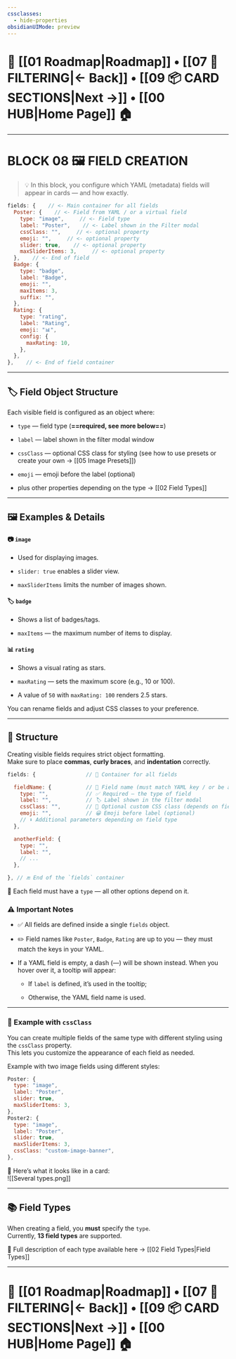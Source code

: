 ```yaml
---
cssclasses:
  - hide-properties
obsidianUIMode: preview
---
```

# 🧭 [[01 Roadmap|Roadmap]] • [[07 🔐 FILTERING|← Back]] • [[09 📦 CARD SECTIONS|Next →]] • [[00 HUB|Home Page]] 🏠

---
# **BLOCK 08 🖼 FIELD CREATION**

> 💡 In this block, you configure which YAML (metadata) fields will appear in cards — and how exactly.

```js
fields: {    // <- Main container for all fields
  Poster: {    // <- Field from YAML / or a virtual field
    type: "image",     // <- Field type
    label: "Poster",    // <- Label shown in the Filter modal
    cssClass: "",     // <- optional property
    emoji: "",     // <- optional property
    slider: true,    // <- optional property
    maxSliderItems: 3,     // <- optional property
  },    // <- End of field
  Badge: {
    type: "badge",
    label: "Badge",
    emoji: "",
    maxItems: 3,
    suffix: "",
  },
  Rating: {
    type: "rating",
    label: "Rating",
    emoji: "📊",
    config: {
      maxRating: 10,
    },
  },
},    // <- End of field container
```

---

## 🏷️ Field Object Structure

Each visible field is configured as an object where:

- `type` — field type (**==required, see more below==**)
    
- `label` — label shown in the filter modal window
    
- `cssClass` — optional CSS class for styling (see how to use presets or create your own → [[05 Image Presets]])
    
- `emoji` — emoji before the label (optional)
    
- plus other properties depending on the type → [[02 Field Types]]
    

---

## 🖼 Examples & Details

#### 📷 `image`

- Used for displaying images.
    
- `slider: true` enables a slider view.
    
- `maxSliderItems` limits the number of images shown.
    

#### 🏷️ `badge`

- Shows a list of badges/tags.
    
- `maxItems` — the maximum number of items to display.
    

#### 📊 `rating`

- Shows a visual rating as stars.
    
- `maxRating` — sets the maximum score (e.g., 10 or 100).
    
- A value of `50` with `maxRating: 100` renders 2.5 stars.
    

You can rename fields and adjust CSS classes to your preference.

---

## 🧱 Structure

Creating visible fields requires strict object formatting.  
Make sure to place **commas**, **curly braces**, and **indentation** correctly.

```js
fields: {                // 🔹 Container for all fields

  fieldName: {           // 🔸 Field name (must match YAML key / or be a virtual field)
    type: "",            // ✅ Required — the type of field
    label: "",           // 🏷️ Label shown in the filter modal
    cssClass: "",        // 🎨 Optional custom CSS class (depends on field type)
    emoji: "",           // 😀 Emoji before label (optional)
    // ⬇️ Additional parameters depending on field type
  },

  anotherField: {
    type: "",
    label: "",
    // ...
  },

}, // 🔚 End of the `fields` container
```

📌 Each field must have a `type` — all other options depend on it.

### ⚠️ Important Notes

- ✅ All fields are defined inside a single `fields` object.
    
- ✏️ Field names like `Poster`, `Badge`, `Rating` are up to you — they must match the keys in your YAML.
    
- If a YAML field is empty, a dash (—) will be shown instead. When you hover over it, a tooltip will appear:
    
    - If `label` is defined, it’s used in the tooltip;
        
    - Otherwise, the YAML field name is used.
        

---

### 🎨 Example with `cssClass`

You can create multiple fields of the same type with different styling using the `cssClass` property.  
This lets you customize the appearance of each field as needed.

Example with two image fields using different styles:

```js
Poster: {
  type: "image",
  label: "Poster",
  slider: true,
  maxSliderItems: 3,
},
Poster2: {
  type: "image",
  label: "Poster",
  slider: true,
  maxSliderItems: 3,
  cssClass: "custom-image-banner",
},
```

📌 Here’s what it looks like in a card:  
![[Several types.png]]

---

## 📚 Field Types

When creating a field, you **must** specify the `type`.  
Currently, **13 field types** are supported.

🔗 Full description of each type available here → [[02 Field Types|Field Types]]

---
# 🧭 [[01 Roadmap|Roadmap]] • [[07 🔐 FILTERING|← Back]] • [[09 📦 CARD SECTIONS|Next →]] • [[00 HUB|Home Page]] 🏠